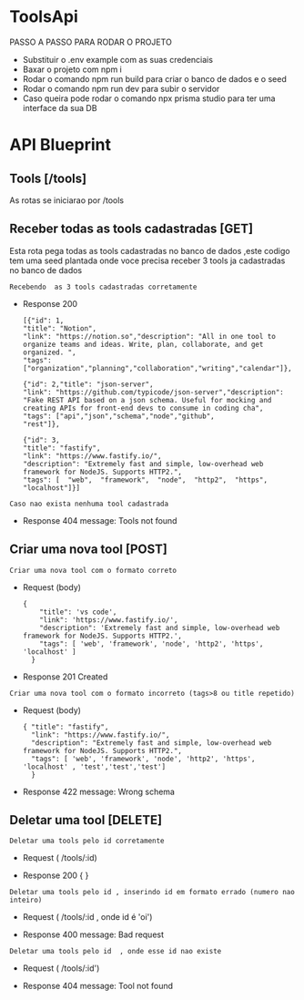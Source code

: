# ToolsApi
PASSO A PASSO PARA RODAR O PROJETO

+ Substituir o .env example com as suas credenciais 
+ Baxar o projeto com npm i
+ Rodar o comando npm run build para criar o banco de dados e o seed
+ Rodar o comando npm run dev para subir o servidor 
+ Caso queira pode rodar o comando npx prisma studio para ter uma interface da sua DB



# API Blueprint


## Tools [/tools]
As rotas se iniciarao por /tools

## Receber todas as tools cadastradas [GET]
  Esta rota pega todas as tools cadastradas no banco de dados ,este codigo tem uma seed plantada onde voce precisa receber 3 tools ja cadastradas no banco de dados

`Recebendo  as 3 tools cadastradas corretamente `

+ Response 200 

      [{"id": 1,
      "title": "Notion",
      "link": "https://notion.so","description": "All in one tool to organize teams and ideas. Write, plan, collaborate, and get organized. ",
      "tags": ["organization","planning","collaboration","writing","calendar"]},

      {"id": 2,"title": "json-server",
      "link": "https://github.com/typicode/json-server","description": "Fake REST API based on a json schema. Useful for mocking and creating APIs for front-end devs to consume in coding cha",
      "tags": ["api","json","schema","node","github",
      "rest"]},

      {"id": 3,
      "title": "fastify",
      "link": "https://www.fastify.io/",
      "description": "Extremely fast and simple, low-overhead web framework for NodeJS. Supports HTTP2.",
      "tags": [  "web",  "framework",  "node",  "http2",  "https",  "localhost"]}]

`Caso nao exista nenhuma tool cadastrada`
+ Response 404 message: Tools not found 

## Criar uma nova tool [POST]
`Criar uma nova tool com o formato correto `

+ Request (body)

      {
          "title": 'vs code',
          "link": 'https://www.fastify.io/',
          "description": 'Extremely fast and simple, low-overhead web framework for NodeJS. Supports HTTP2.',
          "tags": [ 'web', 'framework', 'node', 'http2', 'https', 'localhost' ]
        }

+ Response 201 Created

`Criar uma nova tool com o formato incorreto (tags>8 ou title repetido) `

+ Request (body)

      { "title": "fastify",
        "link": "https://www.fastify.io/",
        "description": "Extremely fast and simple, low-overhead web framework for NodeJS. Supports HTTP2.",
        "tags": [ 'web', 'framework', 'node', 'http2', 'https', 'localhost' , 'test','test','test']
        }

+ Response 422 message: Wrong schema

## Deletar uma tool [DELETE]
`Deletar uma tools pelo id corretamente`

+ Request ( /tools/:id)

+ Response 200  { }

`Deletar uma tools pelo id , inserindo id em formato errado (numero nao inteiro)`

+ Request ( /tools/:id , onde id é 'oi')

+ Response 400  message: Bad request

`Deletar uma tools pelo id  , onde esse id nao existe`

+ Request ( /tools/:id')

+ Response 404  message: Tool not found
